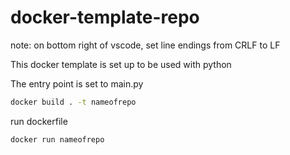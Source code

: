 # docker-template-repo

note: on bottom right of vscode, set line endings from CRLF to LF

This docker template is set up to be used with python

The entry point is set to main.py

```bash
docker build . -t nameofrepo
```

run dockerfile

```bash
docker run nameofrepo
```
